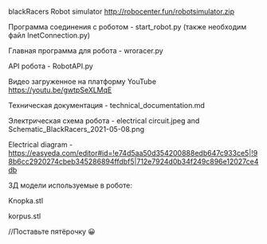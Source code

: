 blackRacers
Robot simulator http://robocenter.fun/robotsimulator.zip

Программа соединения с роботом - start_robot.py (также необходим файл InetConnection.py)

Главная программа для робота - wroracer.py

API робота - RobotAPI.py

Видео загруженное на платформу YouTube https://youtu.be/gwtpSeXLMqE

Техническая документация - technical_documentation.md

Электрическая схема робота - electrical circuit.jpeg and Schematic_BlackRacers_2021-05-08.png

Electrical diagram - https://easyeda.com/editor#id=!e74d5aa50d354200888edb647c933ce5|!98b6cc2920274cbeb345286894ffdbf5|712e7924d0b34f249c896e12027ce4db

3Д модели используемые в роботе:

Knopka.stl

korpus.stl

//Поставьте пятёрочку 😀